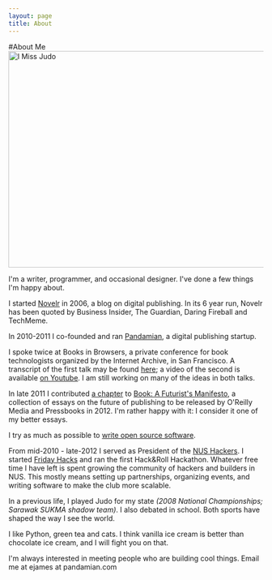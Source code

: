 ```yaml
---
layout: page
title: About 
---
```


#About Me
<img src="http://farm4.staticflickr.com/3162/3098073926_5e963bd790_z.jpg" width="640" height="427" alt="I Miss Judo">

I'm a writer, programmer, and occasional designer. I've done a few things I'm happy about.

I started [Novelr](http://www.novelr.com) in 2006, a blog on digital publishing. In its 6 year run, Novelr has been quoted by Business Insider, The Guardian, Daring Fireball and TechMeme. 

In 2010-2011 I co-founded and ran [Pandamian](http://pandamian.com), a digital publishing startup.

I spoke twice at Books in Browsers, a private conference for book technologists organized by the Internet Archive, in San Francisco. A transcript of the first talk may be found [here](http://www.novelr.com/2010/10/24/pandamian-a-publishing-support-layer); a video of the second is available [on Youtube](http://www.youtube.com/watch?v=mfsLORO7OAU). I am still working on many of the ideas in both talks.

In late 2011 I contributed [a chapter](http://book.pressbooks.com/chapter/web-literature-eli-james) to [Book: A Futurist's Manifesto](http://book.pressbooks.com/), a collection of essays on the future of publishing to be released by O'Reilly Media and Pressbooks in 2012. I'm rather happy with it: I consider it one of my better essays.

I try as much as possible to [write open source software](https://github.com/shadowsun7).

From mid-2010 - late-2012 I served as President of the [NUS Hackers](http://nushackers.org/). I started [Friday Hacks](http://nushackers.org/fridayhacks/) and ran the first Hack&Roll Hackathon. Whatever free time I have left is spent growing the community of hackers and builders in NUS. This mostly means setting up partnerships, organizing events, and writing software to make the club more scalable.

In a previous life, I played Judo for my state _(2008 National Championships; Sarawak SUKMA shadow team)_. I also debated in school. Both sports have shaped the way I see the world.

I like Python, green tea and cats. I think vanilla ice cream is better than chocolate ice cream, and I will fight you on that.

I'm always interested in meeting people who are building cool things. Email me at ejames at pandamian.com

